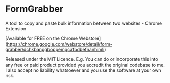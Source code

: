 # FormGrabber
A tool to copy and paste bulk information between two websites - Chrome Extension

[Available for FREE on the Chrome Webstore] (https://chrome.google.com/webstore/detail/form-grabber/dchkbanpgboppemgcafbdbefnanhimli)

Released under the MIT Licence.
E.g. You can do or incorporate this into any free or paid product provided you accredit the original codebase to me.
I also accept no liability whatsoever and you use the software at your own risk.
